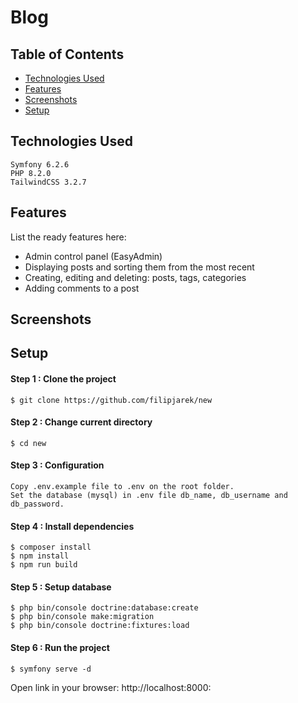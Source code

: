 # Blog

## Table of Contents
* [Technologies Used](#technologies-used)
* [Features](#features)
* [Screenshots](#screenshots)
* [Setup](#setup)

## Technologies Used

    Symfony 6.2.6
    PHP 8.2.0
    TailwindCSS 3.2.7
    
## Features
List the ready features here:
- Admin control panel (EasyAdmin)
- Displaying posts and sorting them from the most recent
- Creating, editing and deleting: posts, tags, categories
- Adding comments to a post

## Screenshots

## Setup
#### Step 1 : Clone the project
```
$ git clone https://github.com/filipjarek/new
```
#### Step 2 : Change current directory
```
$ cd new
```
#### Step 3 : Configuration
```
Copy .env.example file to .env on the root folder.
Set the database (mysql) in .env file db_name, db_username and db_password.
```
#### Step 4 : Install dependencies
```
$ composer install
$ npm install
$ npm run build
```
#### Step 5 : Setup database
```
$ php bin/console doctrine:database:create
$ php bin/console make:migration
$ php bin/console doctrine:fixtures:load
```
#### Step 6 : Run the project
```
$ symfony serve -d
```
Open link in your browser: http://localhost:8000:
